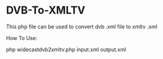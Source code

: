 # DVB-To-XMLTV

This php file can be used to convert dvb .xml file to xmltv .xml

How To Use:

php widecastdvb2xmltv.php input.xml output.xml
